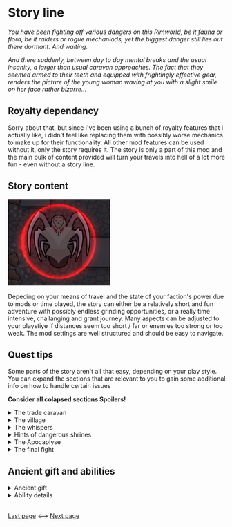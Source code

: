 # Story line

*You have been fighting off various dangers on this Rimworld, be it fauna or flora, be it raiders or rogue mechaniods, yet the biggest danger still lies out there dormant. And waiting.*

*And there suddenly, between day to day mental breaks and the usual insanity, a larger than usual caravan approaches. The fact that they seemed armed to their teeth and equipped with frightingly effective gear, renders the picture of the young woman waving at you with a slight smile on her face rather bizarre...* 

## Royalty dependancy

Sorry about that, but since i've been using a bunch of royalty features that i actually like, i didn't feel like replacing them with possibly worse mechanics to make up for their functionality. All other mod features can be used without it, only the story requires it. The story is only a part of this mod and the main bulk of content provided will turn your travels into hell of a lot more fun - even without a story line.

## Story content  
 <img src="Images\CrystalScythe.png" height="200" alt="pic"/>   
 
Depeding on your means of travel and the state of your faction's power due to mods or time played, the story can either be a relatively short and fun adventure with possibly endless grinding opportunities, or a really time intensive, challanging and grant journey. Many aspects can be adjusted to your playstiye if distances seem too short / far or enemies too strong or too weak. The mod settings are well structured and should be easy to navigate.

## Quest tips

Some parts of the story aren't all that easy, depending on your play style. You can expand the sections that are relevant to you to gain some additional info on how to handle certain issues

**Consider all colapsed sections Spoilers!**
<details>
    <summary>The trade caravan</summary>

* If you missed the first one, don't worry. Further caravans will arrive that you can talk to. However you also may be visited by a non quest caravan of their faction.
</details>
<details>
    <summary>The village</summary>

* Getting the towns folk out is enough, no need to die protecting the village if you can't win.
* However protecting it may leave you with a closeby allied settlement you can trade with.
</details>
<details>
    <summary>The whispers</summary>

* In case you really couldn't follow the sound to find it - it's the anima tree. Go talk to it!
</details>
<details>
    <summary>Hints of dangerous shrines</summary>

* The journey will be long, unless you choose to play with mods mitigating half the fun of all the new caravaning features this mod provides, make use of them. Camp regulary, keep your colonists happy and your food supply stocked (and prepare for some frosty winds)

* Hints may turn out as ambushes or the real thing. Ancient master shrines. Don't take them on unprepared, they can be quite dangerous.
* Ancient master shrines aren't necessarily meant to be rushed. The map will remain if you leave or espace, so you can always return stronger. (And possibly collect some mech bounty credit to call in reinforcements)
* Mech patrols will check up on those shrines regulary, so make sure you're not around when they arrive. They will leave again after a few hours if they can't find any hostiles.
* However you can still abandon the map if you want to and give up on your clue. Which gives you a chance to fight a different boss the next time around.
* If you struggle too much or shrines are too easy, don't forget about the mod settings allowing you to adjust the multipliers for the help you initially get and how strong the enemy should be.
</details>
<details>
    <summary>The Apocaplyse</summary>

* No worries, u've got time. It progresses rather slowly. But it will keep on progressing indefinitely unless stopped.
* For the sake of realism, the mod comes with a modsetting allowing you to apply the apoc's temperature change to the general world map and traveling caravans. That's not a thing in vanilla and hurts the scenary quite a bit, but makes later travels alot harder when it gets cold. Frequent frostbite isn't fun and may require more stops.
* You can adjust the progression rate in settings. Make use of it to find the correct and fun pace for urself, or stop progression entirely if u're not into the idea.
* If you like the apocalypse, there is no need to hold off finishing the story to keep it going. You may find urself suprised what the ending offers.
</details>
<details>
    <summary>The final fight</summary>

* Have your gifted pawn be prepared. They will have to sustain quite a bit of damage, the ancient protective aura is likely a must, have it active.
</details>

## Ancient gift and abilities

<details> 
    <summary>Ancient gift</summary>

The Ancient Gift, a power to access long forgotten potential which enables the gifted to cast ancient spells. Slow psyfocus recovery even without meditation is spoken about in stories aswell.
</details>

<details>
    <summary>Ability details</summary>

### Ancient Mech Signal <img src="Images\CallScyther.png" height="50" alt="pic"/>  
Calls a group of mechanoid scythers to the caster's aid. The mechanoid's overridden brain will slowly overheat and cause them to perish within hours.

### Ancient Thunderbolt <img src="Images\Thunderbolt.png" height="50" alt="pic"/>  
Strikes a smaller area with an array of deadly thunder bolts, can kill enemies of weaker statue instantly and is truely a means of mass destruction.

### Ancient Meditation <img src="Images\Meditate.png" height="50" alt="pic"/>  
Requires long and deep meditation to restore a base amount of psyfocus, which gets a massive bonus by all flora in the proximity which can be drained for energy.

### Ancient protective aura <img src="Images\Protect.png" height="50" alt="pic"/> 
Allows the caster to channel psyfocus to directly strenghten the bodies capabilities in almost any humanly possible way. Agility, melee combat, aswell as endurance are highly increased. It also protects the target from a large part of incoming damage, fire, heals wounds over time (even permanent ones when active long enough).

Reduces the overall psy-heat a pawn can handle and accelerates psyfocus drain by 2% / day while active. The effect of this spell disappears if cast a second time or no more psyfocus is available. 

Requires the ancient gift, unless enhanced by The Ancient Coordinator spell.

### Ancient Coordinator <img src="Images\Circles.png" height="50" alt="pic"/> 
The caster aswell as 4 other colonists are granted the power of the ancient protective aura without any downsides as long as the caster is alive. However, every other pawn exceeding the limit of 5 will die.

</details>

<br><a href="6 CaravanIncidents.md">Last page</a> <--> <a href="8 GeneralFeatures.md">Next page</a>

